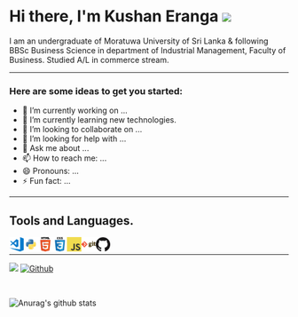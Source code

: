 # Hi there, I'm Kushan Eranga <img src="https://raw.githubusercontent.com/MartinHeinz/MartinHeinz/master/wave.gif" width="30px">

I am an undergraduate of Moratuwa University of Sri Lanka & following BBSc  Business Science in department of Industrial Management, Faculty of Business. 
Studied A/L in commerce stream.
<hr>

### Here are some ideas to get you started:

- 🔭 I’m currently working on ...
- 🌱 I’m currently learning new technologies.
- 👯 I’m looking to collaborate on ...
- 🤔 I’m looking for help with ...
- 💬 Ask me about ...
- 📫 How to reach me: ...
- 😄 Pronouns: ...
- ⚡ Fun fact: ...
<hr>

## Tools and Languages.
<div>
<a href="https://code.visualstudio.com/" target="_blank"><img align="left" src="https://raw.githubusercontent.com/github/explore/80688e429a7d4ef2fca1e82350fe8e3517d3494d/topics/visual-studio-code/visual-studio-code.png" alt="VS Code" height="26"></a>
<a href="https://www.python.org/" target="_blank"><img align="left" src="https://raw.githubusercontent.com/github/explore/80688e429a7d4ef2fca1e82350fe8e3517d3494d/topics/python/python.png" alt="Python" height="26"></a>
<a href="https://en.wikipedia.org/wiki/HTML" target="_blank"><img align="left" src="https://raw.githubusercontent.com/github/explore/80688e429a7d4ef2fca1e82350fe8e3517d3494d/topics/html/html.png" alt="HTML5" height="26"></a>
<a href="https://en.wikipedia.org/wiki/CSS" target="_blank"><img align="left" src="https://raw.githubusercontent.com/github/explore/80688e429a7d4ef2fca1e82350fe8e3517d3494d/topics/css/css.png" alt="css3" height="26"></a>
<a href="https://www.javascript.com/" target="_blank"><img align="left" src="https://raw.githubusercontent.com/github/explore/80688e429a7d4ef2fca1e82350fe8e3517d3494d/topics/javascript/javascript.png" alt="Javascript" height="26"></a>
<a href="https://git-scm.com/" target="_blank"><img align="left" src="https://raw.githubusercontent.com/github/explore/80688e429a7d4ef2fca1e82350fe8e3517d3494d/topics/git/git.png" alt="git" height="26"></a>
<a href="https://github.com/" target="_blank"><img align="left" src="https://raw.githubusercontent.com/github/explore/78df643247d429f6cc873026c0622819ad797942/topics/github/github.png" alt="github" height="26"></a>
</div>
<br>
<hr>

![](https://visitor-badge.laobi.icu/badge?page_id=kushaneranga.kushaneranga)
[![Github](https://img.shields.io/github/followers/kushaneranga?label=Follow&style=social)](https://github.com/kushaneranga)

<br>

![Anurag's github stats](https://github-readme-stats.vercel.app/api?username=kushaneranga&show_icons=true&theme=tokyonight)
